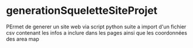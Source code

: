 # generationSqueletteSiteProjet
PErmet de generer un site web via script python suite a import d'un fichier csv contenant les infos a inclure dans les pages ainsi que les coordonnées des area map

